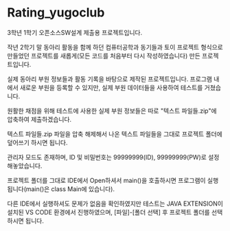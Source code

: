 # Rating_yugoclub
3학년 1학기 오픈소스SW설계 제출용 프로젝트입니다.

작년 2학기 말 동아리 활동을 함께 하던 컴퓨터공학과 동기들과 토이 프로젝트 형식으로 만들었던 프로젝트를 새롭게(모든 코드를 처음부터 다시 작성하였습니다) 만든 프로젝트입니다.

실제 동아리 부원 정보들과 활동 기록을 바탕으로 제작된 프로젝트입니다. 프로그램 내에서 새로운 부원을 등록할 수 있지만, 실제 부원 데이터들을 사용하여 테스트를 거쳤습니다.

원활한 채점을 위해 테스트에 사용한 실제 부원 정보들은 따로 "텍스트 파일들.zip"에 압축하여 제출하겠습니다. 

텍스트 파일들.zip 파일을 압축 해제해서 나온 텍스트 파일들을 그대로 프로젝트 폴더에 덮어쓰기 하시면 됩니다.

관리자 모드도 존재하며, ID 및 비밀번호는 99999999(ID), 99999999(PW)로 설정해놓았습니다.

프로젝트 폴더를 그대로 IDE에서 Open하셔서 main()을 호출하시면 프로그램이 실행됩니다(main()은 class Main에 있습니다).

다른 IDE에서 실행하셔도 문제가 없음을 확인하였지만 테스트는 JAVA EXTENSION이 설치된 VS CODE 환경에서 진행하였으며, [파일]-[폴더 선택] 후 프로젝트 폴더를 선택하시면 됩니다.
